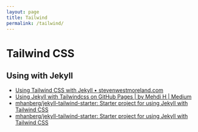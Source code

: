 ```yaml
---
layout: page
title: Tailwind
permalink: /tailwind/
---
```


# Tailwind CSS

## Using with Jekyll

- [Using Tailwind CSS with Jekyll • stevenwestmoreland.com](https://stevenwestmoreland.com/2021/01/using-tailwind-css-with-jekyll.html)
- [Using Jekyll with Tailwindcss on GitHub Pages | by Mehdi H | Medium](https://medium.com/@mehdi.h/using-jekyll-with-tailwindcss-on-github-pages-50c3d8401230)
- [mhanberg/jekyll-tailwind-starter: Starter project for using Jekyll with Tailwind CSS](https://github.com/mhanberg/jekyll-tailwind-starter)
- [mhanberg/jekyll-tailwind-starter: Starter project for using Jekyll with Tailwind CSS](https://github.com/mhanberg/jekyll-tailwind-starter)

